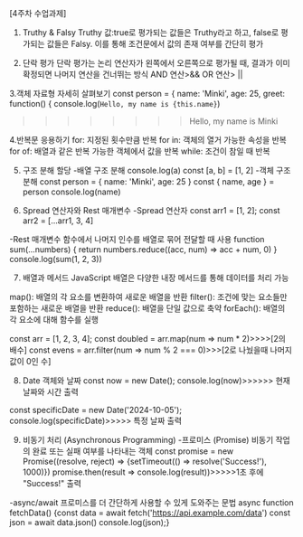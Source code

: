 [4주차 수업과제]

1. Truthy & Falsy
Truthy 값:true로 평가되는 값들은 Truthy라고 하고,
false로 평가되는 값들은 Falsy. 
이를 통해 조건문에서 값의 존재 여부를 간단히 평가

2. 단락 평가
단락 평가는 논리 연산자가 왼쪽에서 오른쪽으로 평가될 때, 
결과가 이미 확정되면 나머지 연산을 건너뛰는 방식
AND 연산>&&
OR 연산> ||

3.객체 자료형 자세히 살펴보기
const person = {
  name: 'Minki',
  age: 25,
  greet: function() {
  console.log(`Hello, my name is {this.name}`)

 >>>>>>>> Hello, my name is Minki

 4.반복문 응용하기
for: 지정된 횟수만큼 반복
for in: 객체의 열거 가능한 속성을 반복
for of: 배열과 같은 반복 가능한 객체에서 값을 반복
while: 조건이 참일 때 반복

5. 구조 분해 할당 
-배열 구조 분해
console.log(a)
const [a, b] = [1, 2]
-객체 구조 분해
const person = { name: 'Minki', age: 25 }
const { name, age } = person
console.log(name) 

6. Spread 연산자와 Rest 매개변수
-Spread 연산자
const arr1 = [1, 2];
const arr2 = [...arr1, 3, 4]

-Rest 매개변수
함수에서 나머지 인수를 배열로 묶어 전달할 때 사용
function sum(...numbers) {
  return numbers.reduce((acc, num) => acc + num, 0)
}
console.log(sum(1, 2, 3))

7. 배열과 메서드
JavaScript 배열은 다양한 내장 메서드를 통해 데이터를 처리 가능

map(): 배열의 각 요소를 변환하여 새로운 배열을 반환
filter(): 조건에 맞는 요소들만 포함하는 새로운 배열을 반환
reduce(): 배열을 단일 값으로 축약
forEach(): 배열의 각 요소에 대해 함수를 실행

const arr = [1, 2, 3, 4];
const doubled = arr.map(num => num * 2)>>>>[2의 배수]
const evens = arr.filter(num => num % 2 === 0)>>>[2로 나눴을때 나머지값이 0인 수]

8. Date 객체와 날짜
const now = new Date();
console.log(now)>>>>>> 현재 날짜와 시간 출력

const specificDate = new Date('2024-10-05');
console.log(specificDate)>>>>> 특정 날짜 출력

9. 비동기 처리 (Asynchronous Programming)
-프로미스 (Promise)
비동기 작업의 완료 또는 실패 여부를 나타내는 객체
const promise = new Promise((resolve, reject) => 
{setTimeout(() => resolve('Success!'), 1000)})
promise.then(result => console.log(result))>>>>>1초 후에 "Success!" 출력

-async/await
프로미스를 더 간단하게 사용할 수 있게 도와주는 문법
async function fetchData() 
{const data = await fetch('https://api.example.com/data')
const json = await data.json()
console.log(json);}
